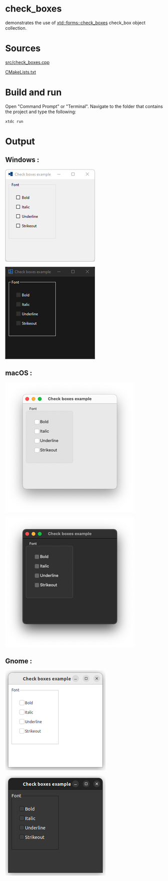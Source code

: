# check_boxes

demonstrates the use of [xtd::forms::check_boxes](https://codedocs.xyz/gammasoft71/xtd/classxtd_1_1forms_1_1check__boxes.html) check_box object collection.

# Sources

[src/check_boxes.cpp](src/check_boxes.cpp)

[CMakeLists.txt](CMakeLists.txt)

# Build and run

Open "Command Prompt" or "Terminal". Navigate to the folder that contains the project and type the following:

```shell
xtdc run
```

# Output

## Windows :

![Screenshot](../../../../docs/pictures/examples/check_boxes_w.png)

![Screenshot](../../../../docs/pictures/examples/check_boxes_wd.png)

## macOS :

![Screenshot](../../../../docs/pictures/examples/check_boxes_m.png)

![Screenshot](../../../../docs/pictures/examples/check_boxes_md.png)

## Gnome :

![Screenshot](../../../../docs/pictures/examples/check_boxes_g.png)

![Screenshot](../../../../docs/pictures/examples/check_boxes_gd.png)
